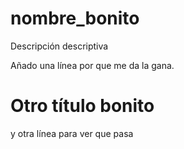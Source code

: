 # nombre_bonito
Descripción descriptiva

Añado una línea por que me da la gana.

# Otro título bonito 

y otra línea para ver que pasa
